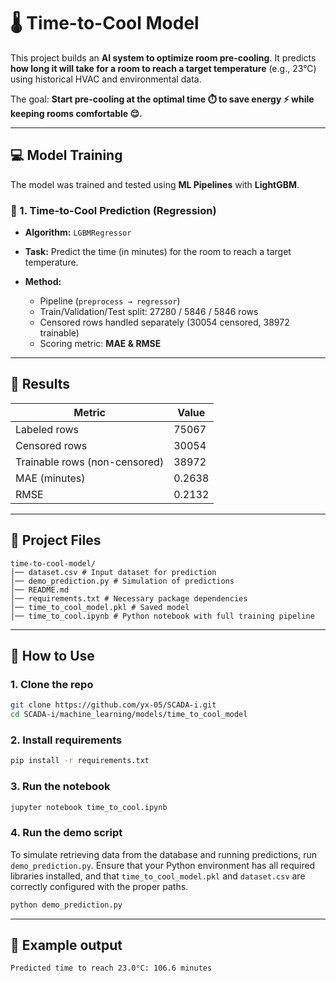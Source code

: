 # 🌡️ Time-to-Cool Model
This project builds an **AI system to optimize room pre-cooling**.
It predicts **how long it will take for a room to reach a target temperature** (e.g., 23°C) using historical HVAC and environmental data.

The goal: **Start pre-cooling at the optimal time ⏱️ to save energy ⚡ while keeping rooms comfortable 😌.**

---

## 💻 Model Training
The model was trained and tested using **ML Pipelines** with **LightGBM**.

### 🔹 1. **Time-to-Cool Prediction (Regression)**
* **Algorithm:** `LGBMRegressor`
* **Task:** Predict the time (in minutes) for the room to reach a target temperature.
* **Method:**

  * Pipeline (`preprocess → regressor`)
  * Train/Validation/Test split: 27280 / 5846 / 5846 rows
  * Censored rows handled separately (30054 censored, 38972 trainable)
  * Scoring metric: **MAE & RMSE**

---

## 🧠 Results

| Metric                     | Value                  |
| -------------------------- | -------------------- |
| Labeled rows               | 75067                |
| Censored rows              | 30054                |
| Trainable rows (non-censored) | 38972             |
| MAE (minutes)              | 0.2638               |
| RMSE                       | 0.2132               |

---

## 📂 Project Files
```
time-to-cool-model/
│── dataset.csv # Input dataset for prediction
│── demo_prediction.py # Simulation of predictions
│── README.md
│── requirements.txt # Necessary package dependencies
│── time_to_cool_model.pkl # Saved model
│── time_to_cool.ipynb # Python notebook with full training pipeline
```

---

## 🚀 How to Use

### 1. Clone the repo

```bash
git clone https://github.com/yx-05/SCADA-i.git
cd SCADA-i/machine_learning/models/time_to_cool_model
```

### 2. Install requirements

```bash
pip install -r requirements.txt
```

### 3. Run the notebook

```bash
jupyter notebook time_to_cool.ipynb
```
### 4. Run the demo script
To simulate retrieving data from the database and running predictions, run `demo_prediction.py`. Ensure that your Python environment has all required libraries installed, and that `time_to_cool_model.pkl` and `dataset.csv` are correctly configured with the proper paths.
```bash
python demo_prediction.py
```
---

## 📃 Example output
```bash
Predicted time to reach 23.0°C: 106.6 minutes
```